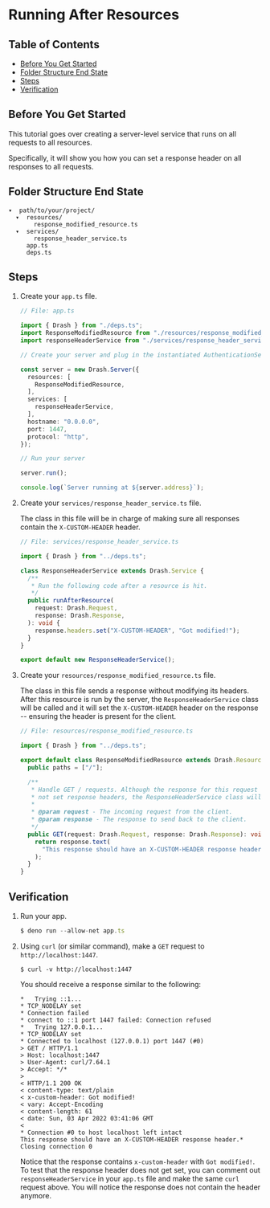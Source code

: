 # Running After Resources

## Table of Contents

- [Before You Get Started](#before-you-get-started)
- [Folder Structure End State](#folder-structure-end-state)
- [Steps](#steps)
- [Verification](#verification)

## Before You Get Started

This tutorial goes over creating a server-level service that runs on all
requests to all resources.

Specifically, it will show you how you can set a response header on all
responses to all requests.

## Folder Structure End State

```text
▾  path/to/your/project/
  ▾  resources/
       response_modified_resource.ts
  ▾  services/
       response_header_service.ts
     app.ts
     deps.ts
```

## Steps

1. Create your `app.ts` file.

   ```typescript
   // File: app.ts

   import { Drash } from "./deps.ts";
   import ResponseModifiedResource from "./resources/response_modified_resource.ts";
   import responseHeaderService from "./services/response_header_service.ts";

   // Create your server and plug in the instantiated AuthenticationService class

   const server = new Drash.Server({
     resources: [
       ResponseModifiedResource,
     ],
     services: [
       responseHeaderService,
     ],
     hostname: "0.0.0.0",
     port: 1447,
     protocol: "http",
   });

   // Run your server

   server.run();

   console.log(`Server running at ${server.address}`);
   ```

2. Create your `services/response_header_service.ts` file.

   The class in this file will be in charge of making sure all responses contain
   the `X-CUSTOM-HEADER` header.

   ```typescript
   // File: services/response_header_service.ts

   import { Drash } from "../deps.ts";

   class ResponseHeaderService extends Drash.Service {
     /**
      * Run the following code after a resource is hit.
      */
     public runAfterResource(
       request: Drash.Request,
       response: Drash.Response,
     ): void {
       response.headers.set("X-CUSTOM-HEADER", "Got modified!");
     }
   }

   export default new ResponseHeaderService();
   ```

3. Create your `resources/response_modified_resource.ts` file.

   The class in this file sends a response without modifying its headers. After
   this resource is run by the server, the `ResponseHeaderService` class will be
   called and it will set the `X-CUSTOM-HEADER` header on the response --
   ensuring the header is present for the client.

   ```typescript
   // File: resources/response_modified_resource.ts

   import { Drash } from "../deps.ts";

   export default class ResponseModifiedResource extends Drash.Resource {
     public paths = ["/"];

     /**
      * Handle GET / requests. Although the response for this request handler does
      * not set response headers, the ResponseHeaderService class will set some.
      *
      * @param request - The incoming request from the client.
      * @param response - The response to send back to the client.
      */
     public GET(request: Drash.Request, response: Drash.Response): void {
       return response.text(
         "This response should have an X-CUSTOM-HEADER response header.",
       );
     }
   }
   ```

## Verification

1. Run your app.

   ```typescript
   $ deno run --allow-net app.ts
   ```

2. Using `curl` (or similar command), make a `GET` request to
   `http://localhost:1447`.

   ```text
   $ curl -v http://localhost:1447
   ```

   You should receive a response similar to the following:

   ```text
   *   Trying ::1...
   * TCP_NODELAY set
   * Connection failed
   * connect to ::1 port 1447 failed: Connection refused
   *   Trying 127.0.0.1...
   * TCP_NODELAY set
   * Connected to localhost (127.0.0.1) port 1447 (#0)
   > GET / HTTP/1.1
   > Host: localhost:1447
   > User-Agent: curl/7.64.1
   > Accept: */*
   >
   < HTTP/1.1 200 OK
   < content-type: text/plain
   < x-custom-header: Got modified!
   < vary: Accept-Encoding
   < content-length: 61
   < date: Sun, 03 Apr 2022 03:41:06 GMT
   <
   * Connection #0 to host localhost left intact
   This response should have an X-CUSTOM-HEADER response header.* Closing connection 0
   ```

   Notice that the response contains `x-custom-header` with `Got modified!`. To
   test that the response header does not get set, you can comment out
   `responseHeaderService` in your `app.ts` file and make the same `curl`
   request above. You will notice the response does not contain the header
   anymore.
